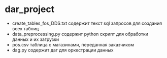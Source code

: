 # dar_project
- create_tables_fos_DDS.txt содержит текст sql запросов для создания всех таблиц 
- data_preprocessing.py содержит python скрипт для обработки данных и их загрузки
- pos.csv таблица с магазинами, переданная заказчиком
- dag.py содержит даг для оркестрации данных
